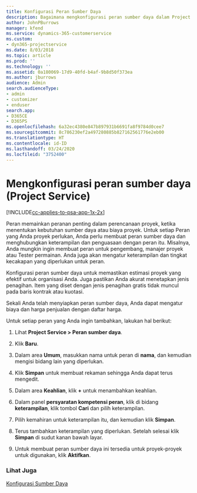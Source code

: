 ```yaml
---
title: Konfigurasi Peran Sumber Daya
description: Bagaimana mengkonfigurasi peran sumber daya dalam Project Service
author: JohnPBurrows
manager: kfend
ms.service: dynamics-365-customerservice
ms.custom:
- dyn365-projectservice
ms.date: 8/03/2018
ms.topic: article
ms.prod: ''
ms.technology: ''
ms.assetid: 0a180069-17d9-40fd-b4af-9b8d50f373ea
ms.author: jburrows
audience: Admin
search.audienceType:
- admin
- customizer
- enduser
search.app:
- D365CE
- D365PS
ms.openlocfilehash: 6a32ec4380e847b897931b6691fa8f9784d0cee7
ms.sourcegitcommit: 8c786230ef2a497280885b827162561776e2eb00
ms.translationtype: HT
ms.contentlocale: id-ID
ms.lasthandoff: 03/24/2020
ms.locfileid: "3752400"
---
```

# <a name="configure-resource-roles-project-service"></a>Mengkonfigurasi peran sumber daya (Project Service)

[!INCLUDE[cc-applies-to-psa-app-1x-2x](../includes/cc-applies-to-psa-app-1x-2x.md)]

Peran memainkan peranan penting dalam perencanaan proyek, ketika menentukan kebutuhan sumber daya atau biaya proyek. Untuk setiap Peran yang Anda proyek perlukan, Anda perlu membuat peran sumber daya dan menghubungkan keterampilan dan penguasaan dengan peran itu. Misalnya, Anda mungkin ingin membuat peran untuk pengembang, manajer proyek atau Tester permainan. Anda juga akan mengatur keterampilan dan tingkat kecakapan yang diperlukan untuk peran.  
  
 Konfigurasi peran sumber daya untuk memastikan estimasi proyek yang efektif untuk organisasi Anda.  Juga pastikan Anda akurat menetapkan jenis penagihan. Item yang diset dengan jenis penagihan gratis tidak muncul pada baris kontrak atau kuotasi.  
  
 Sekali Anda telah menyiapkan peran sumber daya, Anda dapat mengatur biaya dan harga penjualan dengan daftar harga.  
  
 Untuk setiap peran yang Anda ingin tambahkan, lakukan hal berikut:  
  
1.  Lihat **Project Service > Peran sumber daya**.  
  
2.  Klik **Baru**.  
  
3.  Dalam area **Umum**, masukkan nama untuk peran di **nama**, dan kemudian mengisi bidang lain yang diperlukan.  
  
4.  Klik **Simpan** untuk membuat rekaman sehingga Anda dapat terus mengedit.  
  
5.  Dalam area **Keahlian**, klik **+** untuk menambahkan keahlian.  
  
6.  Dalam panel **persyaratan kompetensi peran**, klik di bidang **keterampilan**, klik tombol **Cari** dan pilih keterampilan.  
  
7.  Pilih kemahiran untuk keterampilan itu, dan kemudian klik **Simpan**.  
  
8.  Terus tambahkan keterampilan yang diperlukan. Setelah selesai klik **Simpan** di sudut kanan bawah layar.  
  
9. Untuk membuat peran sumber daya ini tersedia untuk proyek-proyek untuk digunakan, klik **Aktifkan**.  
  
### <a name="see-also"></a>Lihat Juga  
 [Konfigurasi Sumber Daya](../project-service/set-up-resources.md)
